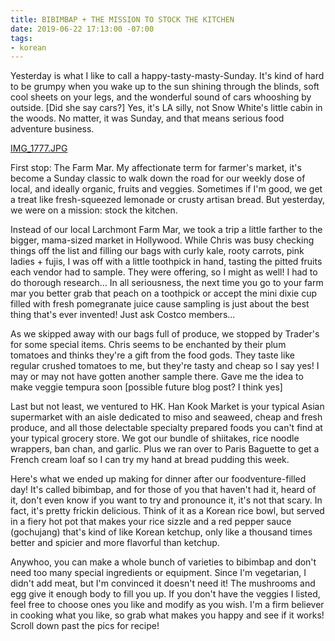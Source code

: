 ```yaml
---
title: BIBIMBAP + THE MISSION TO STOCK THE KITCHEN
date: 2019-06-22 17:13:00 -07:00
tags:
- korean
---
```


Yesterday is what I like to call a happy-tasty-masty-Sunday. It's kind of hard to be grumpy when you wake up to the sun shining through the blinds, soft cool sheets on your legs, and the wonderful sound of cars whooshing by outside. \[Did she say cars?\] Yes, it's LA silly, not Snow White's little cabin in the woods. No matter, it was Sunday, and that means serious food adventure business.

[IMG_1777.JPG](/uploads/IMG_1777.JPG)

First stop: The Farm Mar. My affectionate term for farmer's market, it's become a Sunday classic to walk down the road for our weekly dose of local, and ideally organic, fruits and veggies. Sometimes if I'm good, we get a treat like fresh-squeezed lemonade or crusty artisan bread. But yesterday, we were on a mission: stock the kitchen.

Instead of our local Larchmont Farm Mar, we took a trip a little farther to the bigger, mama-sized market in Hollywood. While Chris was busy checking things off the list and filling our bags with curly kale, rooty carrots, pink ladies \+ fujis, I was off with a little toothpick in hand, tasting the pitted fruits each vendor had to sample. They were offering, so I might as well! I had to do thorough research... In all seriousness, the next time you go to your farm mar you better grab that peach on a toothpick or accept the mini dixie cup filled with fresh pomegranate juice cause sampling is just about the best thing that's ever invented! Just ask Costco members...

As we skipped away with our bags full of produce, we stopped by Trader's for some special items. Chris seems to be enchanted by their plum tomatoes and thinks they're a gift from the food gods. They taste like regular crushed tomatoes to me, but they're tasty and cheap so I say yes! I may or may not have gotten another sample there. Gave me the idea to make veggie tempura soon \[possible future blog post? I think yes\]

Last but not least, we ventured to HK. Han Kook Market is your typical Asian supermarket with an aisle dedicated to miso and seaweed, cheap and fresh produce, and all those delectable specialty prepared foods you can't find at your typical grocery store. We got our bundle of shiitakes, rice noodle wrappers, ban chan, and garlic. Plus we ran over to Paris Baguette to get a French cream loaf so I can try my hand at bread pudding this week.

Here's what we ended up making for dinner after our foodventure-filled day! It's called bibimbap, and for those of you that haven't had it, heard of it, don't even know if you want to try and pronounce it, it's not that scary. In fact, it's pretty frickin delicious. Think of it as a Korean rice bowl, but served in a fiery hot pot that makes your rice sizzle and a red pepper sauce (gochujang) that's kind of like Korean ketchup, only like a thousand times better and spicier and more flavorful than ketchup.

Anywhoo, you can make a whole bunch of varieties to bibimbap and don't need too many special ingredients or equipment. Since I'm vegetarian, I didn't add meat, but I'm convinced it doesn't need it! The mushrooms and egg give it enough body to fill you up. If you don't have the veggies I listed, feel free to choose ones you like and modify as you wish. I'm a firm believer in cooking what you like, so grab what makes you happy and see if it works! Scroll down past the pics for recipe!
